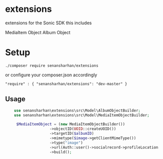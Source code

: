 # extensions
extensions for the Sonic SDK
this includes

MediaItem Object
Album Object

# Setup

    ./composer require senansharhan/extensions

or configure your composer.json accordingly

    "require" : { "senansharhan/extensions": "dev-master" }

## Usage

```php
    use senansharhan\extensions\src\Model\AlbumObjectBuilder;
    use senansharhan\extensions\src\Model\MediaItemObjectBuilder;
    
     $MediaItemObject = (new MediaItemObjectBuilder())
                    ->objectID(UOID::createUOID())
                    ->targetID($albumID)
                    ->mimetype($image->getClientMimeType())
                    ->type("image")
                    ->url(Auth::user()->socialrecord->profileLocation . 'albums/' . $filename)
                    ->build();

```
